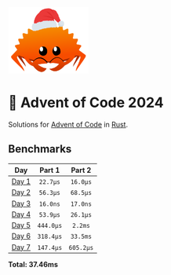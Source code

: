 <img src="./.assets/christmas_ferris.png" width="164">

# 🎄 Advent of Code 2024

Solutions for [Advent of Code](https://adventofcode.com/) in [Rust](https://www.rust-lang.org/).

<!--- advent_readme_stars table --->

<!--- benchmarking table --->
## Benchmarks

| Day | Part 1 | Part 2 |
| :---: | :---: | :---:  |
| [Day 1](./src/bin/01.rs) | `22.7µs` | `16.0µs` |
| [Day 2](./src/bin/02.rs) | `56.3µs` | `68.5µs` |
| [Day 3](./src/bin/03.rs) | `16.0ns` | `17.0ns` |
| [Day 4](./src/bin/04.rs) | `53.9µs` | `26.1µs` |
| [Day 5](./src/bin/05.rs) | `444.0µs` | `2.2ms` |
| [Day 6](./src/bin/06.rs) | `318.4µs` | `33.5ms` |
| [Day 7](./src/bin/07.rs) | `147.4µs` | `605.2µs` |

**Total: 37.46ms**
<!--- benchmarking table --->

